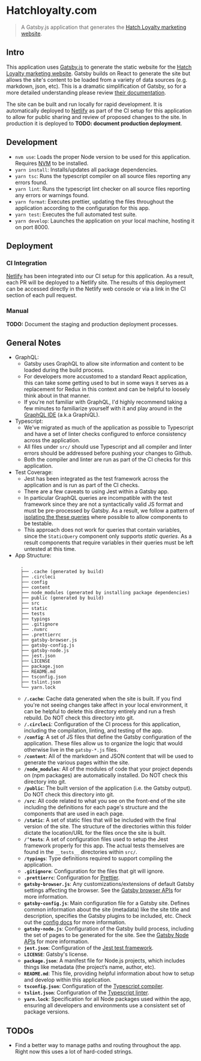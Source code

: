 # Hatchloyalty.com

> A Gatsby.js application that generates the [Hatch Loyalty marketing website](https://www.hatchloyalty.com/).

## Intro

This application uses [Gatsby.js](https://www.gatsbyjs.org/) to generate the static website for the [Hatch Loyalty marketing website](https://www.hatchloyalty.com/). Gatsby builds on React to generate the site but allows the site's content to be loaded from a variety of data sources (e.g. markdown, json, etc). This is a dramatic simplification of Gatsby, so for a more detailed understanding please review [their documentation](https://www.gatsbyjs.org/docs/).

The site can be built and run locally for rapid development. It is automatically deployed to [Netlify](https://www.netlify.com/) as part of the CI setup for this application to allow for public sharing and review of proposed changes to the site. In production it is deployed to __TODO: document production deployment__.

## Development

* `nvm use`: Loads the proper Node version to be used for this application. Requires [NVM](https://github.com/creationix/nvm) to be installed.
* `yarn install`: Installs/updates all package dependencies.
* `yarn tsc`: Runs the typescript compiler on all source files reporting any errors found.
* `yarn lint`: Runs the typescript lint checker on all source files reporting any errors or warnings found.
* `yarn format`: Executes prettier, updating the files throughout the application according to the configuration for this app.
* `yarn test`: Executes the full automated test suite.
* `yarn develop`: Launches the application on your local machine, hosting it on port 8000.

## Deployment

### CI Integration

[Netlify](https://www.netlify.com/) has been integrated into our CI setup for this application. As a result, each PR will be deployed to a Netlify site. The results of this deployment can be accessed directly in the Netlify web console or via a link in the CI section of each pull request.

### Manual

__TODO:__ Document the staging and production deployment processes.

## General Notes

* GraphQL:
  * Gatsby uses GraphQL to allow site information and content to be loaded during the build process.
  * For developers more accustomed to a standard React application, this can take some getting used to but in some ways it serves as a replacement for Redux in this context and can be helpful to loosely think about in that manner.
  * If you're not familiar with GraphQL, I'd highly recommend taking a few minutes to familiarize yourself with it and play around in the [GraphQL IDE](http://localhost:8000/___graphql) (a.k.a GraphiQL).
* Typescript:
  * We've migrated as much of the application as possible to Typescript and have a set of linter checks configured to enforce consistency across the application.
  * All files under `src/` should use Typescript and all compiler and linter errors should be addressed before pushing your changes to Github.
  * Both the compiler and linter are run as part of the CI checks for this application.
* Test Coverage:
  * Jest has been integrated as the test framework across the application and is run as part of the CI checks.
  * There are a few caveats to using Jest within a Gatsby app.
  * In particular GraphQL queries are incompatible with the test framework since they are not a syntactically valid JS format and must be pre-processed by Gatsby. As a result, we follow a pattern of [isolating the these queries](https://www.gatsbyjs.org/docs/testing-components-with-graphql/#testing-staticquery) where possible to allow components to be testable.
  * This approach does not work for queries that contain variables, since the `StaticQuery` component only supports _static queries_. As a result components that require variables in their queries must be left untested at this time.
* App Structure:
  ```
    .
    ├── .cache (generated by build)
    ├── .circleci
    ├── config
    ├── content
    ├── node_modules (generated by installing package dependencies)
    ├── public (generated by build)
    ├── src
    ├── static
    ├── tests
    ├── typings
    ├── .gitignore
    ├── .nvmrc
    ├── .prettierrc
    ├── gatsby-browser.js
    ├── gatsby-config.js
    ├── gatsby-node.js
    ├── jest.json
    ├── LICENSE
    ├── package.json
    ├── README.md
    ├── tsconfig.json
    ├── tslint.json
    └── yarn.lock
  ```
  * **`/.cache`**: Cache data generated when the site is built. If you find you're not seeing changes take affect in your local environment, it can be helpful to delete this directory entirely and run a fresh rebuild. Do NOT check this directory into git.
  * **`/.circleci`**: Configuration of the CI process for this application, including the compilation, linting, and testing of the app.
  * **`/config`**: A set of JS files that define the Gatsby configuration of the application. These files allow us to organize the logic that would otherwise live in the `gatsby-*.js` files.
  * **`/content`**: All of the markdown and JSON content that will be used to generate the various pages within the site.
  * **`/node_modules`**: All of the modules of code that your project depends on (npm packages) are automatically installed. Do NOT check this directory into git.
  * **`/public`**: The built version of the application (i.e. the Gatsby output). Do NOT check this directory into git.
  * **`/src`**: All code related to what you see on the front-end of the site including the definitions for each page's structure and the components that are used in each page.
  * **`/static`**: A set of static files that will be included with the final version of the site. The structure of the directories within this folder dictate the location/URL for the files once the site is built.
  * **`/‘tests`**: A set of configuration files used to setup the Jest framework properly for this app. The actual tests themselves are found in the `__tests__` directories within `src/`.
  * **`/typings`**: Type definitions required to support compiling the application.
  * **`.gitignore`**: Configuration for the files that git will ignore.
  * **`.prettierrc`**: Configuration for [Prettier](https://prettier.io/).
  * **`gatsby-browser.js`**: Any customizations/extensions of default Gatsby settings affecting the browser. See the [Gatsby browser APIs](https://www.gatsbyjs.org/docs/browser-apis/) for more information.
  * **`gatsby-config.js`**: Main configuration file for a Gatsby site. Defines common information about the site (metadata) like the site title and description, specifies the Gatsby plugins to be included, etc. Check out the [config docs](https://www.gatsbyjs.org/docs/gatsby-config/) for more information.
  * **`gatsby-node.js`**: Configuration of the Gatsby build process, including the set of pages to be generated for the site. See the [Gatsby Node APIs](https://www.gatsbyjs.org/docs/node-apis/) for more information.
  * **`jest.json`**: Configuration of the [Jest test framework](https://jestjs.io/docs/en/configuration.html).
  * **`LICENSE`**: Gatsby's license.
  * **`package.json`**: A manifest file for Node.js projects, which includes things like metadata (the project’s name, author, etc).
  * **`README.md`**: This file, providing helpful information about how to setup and develop within this application.
  * **`tsconfig.json`**: Configuration of the [Typescript compiler](https://www.typescriptlang.org/docs/handbook/tsconfig-json.html).
  * **`tslint.json`**: Configuration of the [Typescript linter](https://palantir.github.io/tslint/usage/configuration/).
  * **`yarn.lock`**: Specification for all Node packages used within the app, ensuring all developers and environments use a consistent set of package versions.

## TODOs

* Find a better way to manage paths and routing throughout the app. Right now this uses a lot of hard-coded strings.
